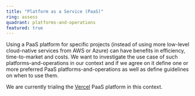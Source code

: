 ```yaml
---
title: "Platform as a Service (PaaS)"
ring: assess
quadrant: platforms-and-operations
featured: true
---
```


Using a PaaS platform for specific projects (instead of using more low-level cloud-native services from AWS or Azure)
can have benefits in efficiency, time-to-market and costs. We want to investigate the use case of
such platforms-and-operations in our context and if we agree on it define one or more preferred PaaS platforms-and-operations 
as well as define guidelines on when to use them. 
                                                             
We are currently trialing the <a href="vercel.html">Vercel</a> PaaS platform in this context. 